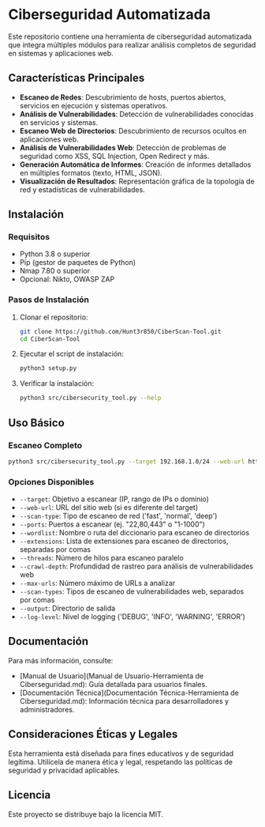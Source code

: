# Ciberseguridad Automatizada

Este repositorio contiene una herramienta de ciberseguridad automatizada que integra múltiples módulos para realizar análisis completos de seguridad en sistemas y aplicaciones web.

## Características Principales

- **Escaneo de Redes**: Descubrimiento de hosts, puertos abiertos, servicios en ejecución y sistemas operativos.
- **Análisis de Vulnerabilidades**: Detección de vulnerabilidades conocidas en servicios y sistemas.
- **Escaneo Web de Directorios**: Descubrimiento de recursos ocultos en aplicaciones web.
- **Análisis de Vulnerabilidades Web**: Detección de problemas de seguridad como XSS, SQL Injection, Open Redirect y más.
- **Generación Automática de Informes**: Creación de informes detallados en múltiples formatos (texto, HTML, JSON).
- **Visualización de Resultados**: Representación gráfica de la topología de red y estadísticas de vulnerabilidades.

## Instalación

### Requisitos

- Python 3.8 o superior
- Pip (gestor de paquetes de Python)
- Nmap 7.80 o superior
- Opcional: Nikto, OWASP ZAP

### Pasos de Instalación

1. Clonar el repositorio:
   ```bash
   git clone https://github.com/Hunt3r850/CiberScan-Tool.git
   cd CiberScan-Tool
   ```

2. Ejecutar el script de instalación:
   ```bash
   python3 setup.py
   ```

3. Verificar la instalación:
   ```bash
   python3 src/cibersecurity_tool.py --help
   ```

## Uso Básico

### Escaneo Completo

```bash
python3 src/cibersecurity_tool.py --target 192.168.1.0/24 --web-url http://ejemplo.com --scan-type normal --output ./resultados
```

### Opciones Disponibles

- `--target`: Objetivo a escanear (IP, rango de IPs o dominio)
- `--web-url`: URL del sitio web (si es diferente del target)
- `--scan-type`: Tipo de escaneo de red ('fast', 'normal', 'deep')
- `--ports`: Puertos a escanear (ej. "22,80,443" o "1-1000")
- `--wordlist`: Nombre o ruta del diccionario para escaneo de directorios
- `--extensions`: Lista de extensiones para escaneo de directorios, separadas por comas
- `--threads`: Número de hilos para escaneo paralelo
- `--crawl-depth`: Profundidad de rastreo para análisis de vulnerabilidades web
- `--max-urls`: Número máximo de URLs a analizar
- `--scan-types`: Tipos de escaneo de vulnerabilidades web, separados por comas
- `--output`: Directorio de salida
- `--log-level`: Nivel de logging ('DEBUG', 'INFO', 'WARNING', 'ERROR')

## Documentación

Para más información, consulte:

- [Manual de Usuario](Manual de Usuario-Herramienta de Ciberseguridad.md): Guía detallada para usuarios finales.
- [Documentación Técnica](Documentación Técnica-Herramienta de Ciberseguridad.md): Información técnica para desarrolladores y administradores.

## Consideraciones Éticas y Legales

Esta herramienta está diseñada para fines educativos y de seguridad legítima. Utilícela de manera ética y legal, respetando las políticas de seguridad y privacidad aplicables.

## Licencia

Este proyecto se distribuye bajo la licencia MIT.
